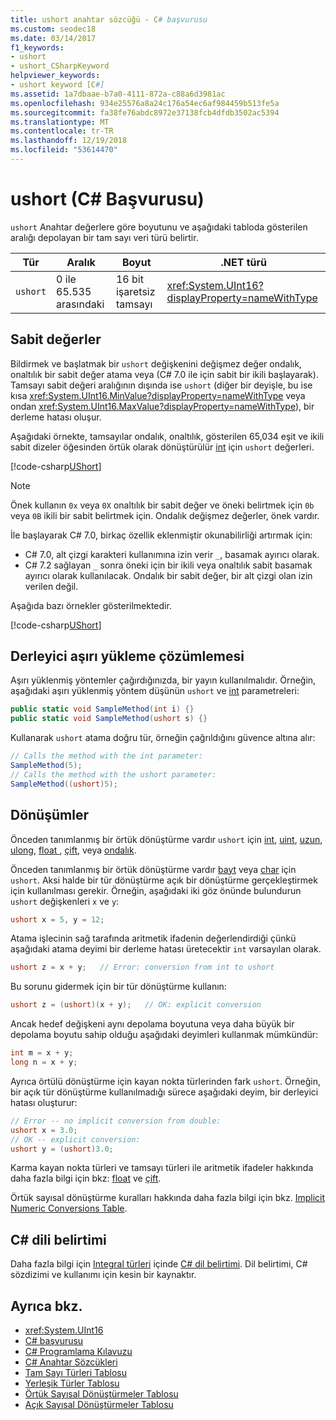```yaml
---
title: ushort anahtar sözcüğü - C# başvurusu
ms.custom: seodec18
ms.date: 03/14/2017
f1_keywords:
- ushort
- ushort_CSharpKeyword
helpviewer_keywords:
- ushort keyword [C#]
ms.assetid: 1a7dbaae-b7a0-4111-872a-c88a6d3981ac
ms.openlocfilehash: 934e25576a8a24c176a54ec6af984459b513fe5a
ms.sourcegitcommit: fa38fe76abdc8972e37138fcb4dfdb3502ac5394
ms.translationtype: MT
ms.contentlocale: tr-TR
ms.lasthandoff: 12/19/2018
ms.locfileid: "53614470"
---
```

# <a name="ushort-c-reference"></a>ushort (C# Başvurusu)

`ushort` Anahtar değerlere göre boyutunu ve aşağıdaki tabloda gösterilen aralığı depolayan bir tam sayı veri türü belirtir.

|Tür|Aralık|Boyut|.NET türü|
|----------|-----------|----------|-------------------------|
|`ushort`|0 ile 65.535 arasındaki|16 bit işaretsiz tamsayı|<xref:System.UInt16?displayProperty=nameWithType>|

## <a name="literals"></a>Sabit değerler

Bildirmek ve başlatmak bir `ushort` değişkenini değişmez değer ondalık, onaltılık bir sabit değer atama veya (C# 7.0 ile için sabit bir ikili başlayarak). Tamsayı sabit değeri aralığının dışında ise `ushort` (diğer bir deyişle, bu ise kısa <xref:System.UInt16.MinValue?displayProperty=nameWithType> veya ondan <xref:System.UInt16.MaxValue?displayProperty=nameWithType>), bir derleme hatası oluşur.

Aşağıdaki örnekte, tamsayılar ondalık, onaltılık, gösterilen 65,034 eşit ve ikili sabit dizeler öğesinden örtük olarak dönüştürülür [int](int.md) için `ushort` değerleri.

[!code-csharp[UShort](~/samples/snippets/csharp/language-reference/keywords/numeric-literals.cs#UShort)]

> [!NOTE]
> Önek kullanın `0x` veya `0X` onaltılık bir sabit değer ve öneki belirtmek için `0b` veya `0B` ikili bir sabit belirtmek için. Ondalık değişmez değerler, önek vardır.

İle başlayarak C# 7.0, birkaç özellik eklenmiştir okunabilirliği artırmak için:

- C# 7.0, alt çizgi karakteri kullanımına izin verir `_`, basamak ayırıcı olarak.
- C# 7.2 sağlayan `_` sonra öneki için bir ikili veya onaltılık sabit basamak ayırıcı olarak kullanılacak. Ondalık bir sabit değer, bir alt çizgi olan izin verilen değil.

Aşağıda bazı örnekler gösterilmektedir.

[!code-csharp[UShort](~/samples/snippets/csharp/language-reference/keywords/numeric-literals.cs#UShortS)]

## <a name="compiler-overload-resolution"></a>Derleyici aşırı yükleme çözümlemesi

Aşırı yüklenmiş yöntemler çağırdığınızda, bir yayın kullanılmalıdır. Örneğin, aşağıdaki aşırı yüklenmiş yöntem düşünün `ushort` ve [int](int.md) parametreleri:

```csharp
public static void SampleMethod(int i) {}
public static void SampleMethod(ushort s) {}
```

Kullanarak `ushort` atama doğru tür, örneğin çağrıldığını güvence altına alır:

```csharp
// Calls the method with the int parameter:
SampleMethod(5);
// Calls the method with the ushort parameter:
SampleMethod((ushort)5);
```

## <a name="conversions"></a>Dönüşümler

Önceden tanımlanmış bir örtük dönüştürme vardır `ushort` için [int](int.md), [uint](uint.md), [uzun](long.md), [ulong](ulong.md), [float ](float.md), [çift](double.md), veya [ondalık](decimal.md).

Önceden tanımlanmış bir örtük dönüştürme vardır [bayt](byte.md) veya [char](char.md) için `ushort`. Aksi halde bir tür dönüştürme açık bir dönüştürme gerçekleştirmek için kullanılması gerekir. Örneğin, aşağıdaki iki göz önünde bulundurun `ushort` değişkenleri `x` ve `y`:

```csharp
ushort x = 5, y = 12;
```

Atama işlecinin sağ tarafında aritmetik ifadenin değerlendirdiği çünkü aşağıdaki atama deyimi bir derleme hatası üretecektir `int` varsayılan olarak.

```csharp
ushort z = x + y;   // Error: conversion from int to ushort
```

Bu sorunu gidermek için bir tür dönüştürme kullanın:

```csharp
ushort z = (ushort)(x + y);   // OK: explicit conversion
```

Ancak hedef değişkeni aynı depolama boyutuna veya daha büyük bir depolama boyutu sahip olduğu aşağıdaki deyimleri kullanmak mümkündür:

```csharp
int m = x + y;
long n = x + y;
```

Ayrıca örtülü dönüştürme için kayan nokta türlerinden fark `ushort`. Örneğin, bir açık tür dönüştürme kullanılmadığı sürece aşağıdaki deyim, bir derleyici hatası oluşturur:

```csharp
// Error -- no implicit conversion from double:
ushort x = 3.0;
// OK -- explicit conversion:
ushort y = (ushort)3.0;
```

Karma kayan nokta türleri ve tamsayı türleri ile aritmetik ifadeler hakkında daha fazla bilgi için bkz: [float](float.md) ve [çift](double.md).

Örtük sayısal dönüştürme kuralları hakkında daha fazla bilgi için bkz. [Implicit Numeric Conversions Table](implicit-numeric-conversions-table.md).

## <a name="c-language-specification"></a>C# dili belirtimi

Daha fazla bilgi için [Integral türleri](~/_csharplang/spec/types.md#integral-types) içinde [ C# dil belirtimi](../language-specification/index.md). Dil belirtimi, C# sözdizimi ve kullanımı için kesin bir kaynaktır.

## <a name="see-also"></a>Ayrıca bkz.

- <xref:System.UInt16>
- [C# başvurusu](../index.md)
- [C# Programlama Kılavuzu](../../programming-guide/index.md)
- [C# Anahtar Sözcükleri](index.md)
- [Tam Sayı Türleri Tablosu](integral-types-table.md)
- [Yerleşik Türler Tablosu](built-in-types-table.md)
- [Örtük Sayısal Dönüştürmeler Tablosu](implicit-numeric-conversions-table.md)
- [Açık Sayısal Dönüştürmeler Tablosu](explicit-numeric-conversions-table.md)
